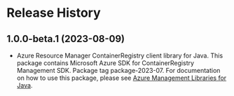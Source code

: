 # Release History

## 1.0.0-beta.1 (2023-08-09)

- Azure Resource Manager ContainerRegistry client library for Java. This package contains Microsoft Azure SDK for ContainerRegistry Management SDK.  Package tag package-2023-07. For documentation on how to use this package, please see [Azure Management Libraries for Java](https://aka.ms/azsdk/java/mgmt).

